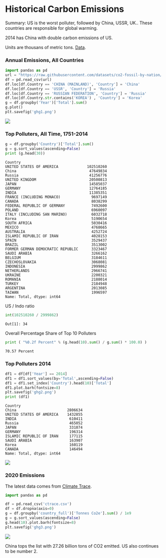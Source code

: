 # Historical Carbon Emissions

Summary: US is the worst polluter, followed by China, USSR, UK.. These
countries are responsible for global warming.

2014 has China with double carbon emissions of US. 

Units are thousans of metric tons. [Data](https://github.com/datasets/co2-fossil-by-nation).

### Annual Emissions, All Countries

```python
import pandas as pd
url = "https://raw.githubusercontent.com/datasets/co2-fossil-by-nation/master/data/fossil-fuel-co2-emissions-by-nation.csv"
df = pd.read_csv(url)
df.loc[df.Country == 'CHINA (MAINLAND)', 'Country'] = 'China'
df.loc[df.Country == 'USSR', 'Country'] = 'Russia'
df.loc[df.Country == 'RUSSIAN FEDERATION', 'Country'] = 'Russia'
df.loc[df.Country.str.contains('KOREA') , 'Country'] = 'Korea'
g = df.groupby('Year')['Total'].sum()
g.plot()
plt.savefig('ghg1.png')
```

![](ghg1.png)

<a name='alltime'/>

### Top Polluters, All Time, 1751-2014

```python
g = df.groupby('Country')['Total'].sum()
g = g.sort_values(ascending=False)
print (g.head(30))
```

```text
Country
UNITED STATES OF AMERICA             102510260
China                                 47649834
Russia                                41256776
UNITED KINGDOM                        20500813
JAPAN                                 14585037
GERMANY                               12764185
INDIA                                 11385351
FRANCE (INCLUDING MONACO)              9697149
CANADA                                 8038299
FEDERAL REPUBLIC OF GERMANY            7492600
POLAND                                 6960097
ITALY (INCLUDING SAN MARINO)           6032718
Korea                                  5190654
SOUTH AFRICA                           5030416
MEXICO                                 4768665
AUSTRALIA                              4252724
ISLAMIC REPUBLIC OF IRAN               4028153
SPAIN                                  3529437
BRAZIL                                 3513002
FORMER GERMAN DEMOCRATIC REPUBLIC      3323467
SAUDI ARABIA                           3266162
BELGIUM                                3184611
CZECHOSLOVAKIA                         3068081
INDONESIA                              2999862
NETHERLANDS                            2966741
UKRAINE                                2200321
ROMANIA                                2188014
TURKEY                                 2184948
ARGENTINA                              2013085
TAIWAN                                 1996597
Name: Total, dtype: int64
```

US / Indo ratio

```python
int(102510260 / 2999862)
```

```text
Out[1]: 34
```

Overall Percentage Share of Top 10 Polluters

```python
print ( "%0.2f Percent" % (g.head(10).sum() / g.sum() * 100.0) )
```

```text
70.57 Percent
```

### Top Polluters 2014

```python
df1 = df[df['Year'] == 2014]
df1 = df1.sort_values(by='Total',ascending=False)
df1 = df1.set_index('Country').head(10)['Total']
df1.plot.barh(fontsize=8)
plt.savefig('ghg2.png')
print (df1)
```

```text
Country
China                       2806634
UNITED STATES OF AMERICA    1432855
INDIA                        610411
Russia                       465052
JAPAN                        331074
GERMANY                      196314
ISLAMIC REPUBLIC OF IRAN     177115
SAUDI ARABIA                 163907
Korea                        160119
CANADA                       146494
Name: Total, dtype: int64
```

![](ghg2.png)

<a name='2020'/>

### 2020 Emissions

The latest data comes from [Climate Trace](https://www.climatetrace.org/inventory).

```python
import pandas as pd

df = pd.read_csv('ctrace.csv')
df = df.dropna(axis=0)
g = df.groupby('country_full')['Tonnes Co2e'].sum() / 1e9
g = g.sort_values(ascending=False)
g.head(10).plot.barh(fontsize=8)
plt.savefig('ghg3.png')
```

![](ghg3.png)


China tops the list with 27.26 billion tons of CO2 emitted. US also
continues to be number 2.
